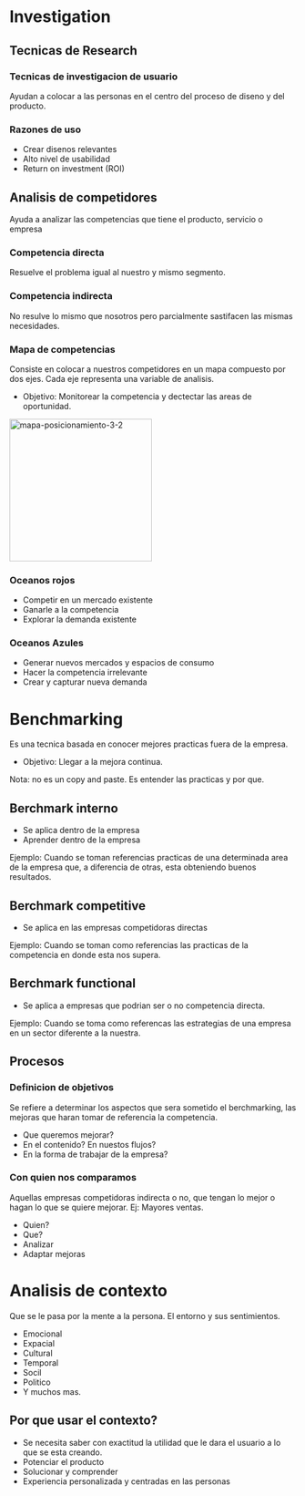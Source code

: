 # Investigation

## Tecnicas de Research

### Tecnicas de investigacion de usuario
Ayudan a colocar a las personas en el centro del proceso de diseno y del producto.

### Razones de uso
- Crear disenos relevantes
- Alto nivel de usabilidad
- Return on investment (ROI)

## Analisis de competidores 
Ayuda a analizar las competencias que tiene el producto, servicio o empresa

### Competencia directa
Resuelve el problema igual al nuestro y mismo segmento.

### Competencia indirecta
No resulve lo mismo que nosotros pero parcialmente sastifacen las mismas necesidades.

### Mapa de competencias
Consiste en colocar a nuestros competidores en un mapa compuesto por dos ejes. Cada eje representa una variable de analisis.

- Objetivo: Monitorear la competencia y dectectar las areas de oportunidad.

<img width="250" alt="mapa-posicionamiento-3-2" src="https://user-images.githubusercontent.com/41870089/226116594-2154e5c3-5e7e-4686-9e6d-2679eafdfbdd.png">

### Oceanos rojos
- Competir en un mercado existente 
- Ganarle a la competencia
- Explorar la demanda existente

### Oceanos Azules
- Generar nuevos mercados y espacios de consumo 
- Hacer la competencia irrelevante
- Crear y capturar nueva demanda

# Benchmarking
Es una tecnica basada en conocer mejores practicas fuera de la empresa.

- Objetivo: Llegar a la mejora continua.

Nota: no es un copy and paste. Es entender las practicas y por que.

## Berchmark interno
- Se aplica dentro de la empresa 
- Aprender dentro de la empresa

Ejemplo: Cuando se toman referencias practicas de una determinada area de la empresa que, a diferencia de otras, esta obteniendo buenos resultados.

## Berchmark competitive
- Se aplica en las empresas competidoras directas

Ejemplo: Cuando se toman como referencias las practicas de la competencia en donde esta nos supera.

## Berchmark functional
- Se aplica a empresas que podrian ser o no competencia directa.

Ejemplo: Cuando se toma como referencas las estrategias de una empresa en un sector diferente a la nuestra.

## Procesos

### Definicion de objetivos 
Se refiere a determinar los aspectos que sera sometido el berchmarking, las mejoras que haran tomar de referencia la competencia. 
- Que queremos mejorar? 
- En el contenido? En nuestos flujos? 
- En la forma de trabajar de la empresa?

### Con quien nos comparamos
Aquellas empresas competidoras indirecta o no, que tengan lo mejor o hagan lo que se quiere mejorar. Ej: Mayores ventas. 

- Quien?
- Que?
- Analizar
- Adaptar mejoras

# Analisis de contexto
Que se le pasa por la mente  a la persona. El entorno y sus sentimientos.
- Emocional
- Expacial
- Cultural
- Temporal
- Socil
- Politico
- Y muchos mas.

## Por que usar el contexto?
- Se necesita saber con exactitud la utilidad que le dara el usuario a lo que se esta creando.
- Potenciar el producto
- Solucionar y comprender
- Experiencia personalizada y centradas en las personas
